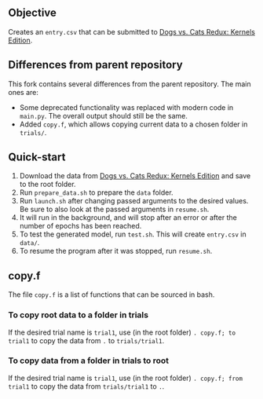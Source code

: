 ## Objective

Creates an `entry.csv` that can be submitted to [Dogs vs. Cats Redux: Kernels Edition](https://www.kaggle.com/c/dogs-vs-cats-redux-kernels-edition/).

## Differences from parent repository

This fork contains several differences from the parent repository. The main ones are:
- Some deprecated functionality was replaced with modern code in `main.py`. The overall output should still be the same.
- Added `copy.f`, which allows copying current data to a chosen folder in `trials/`.

## Quick-start

1. Download the data from [Dogs vs. Cats Redux: Kernels Edition](https://www.kaggle.com/c/dogs-vs-cats-redux-kernels-edition/) and save to the root folder.
2. Run `prepare_data.sh` to prepare the `data` folder.
2. Run `launch.sh` after changing passed arguments to the desired values. Be sure to also look at the passed arguments in `resume.sh`.
3. It will run in the background, and will stop after an error or after the number of epochs has been reached.
4. To test the generated model, run `test.sh`. This will create `entry.csv` in `data/`.
5. To resume the program after it was stopped, run `resume.sh`.

## copy.f

The file `copy.f` is a list of functions that can be sourced in bash. 

### To copy root data to a folder in trials
If the desired trial name is `trial1`, use (in the root folder) `. copy.f; to trial1` to copy the data from `.` to `trials/trial1`.

### To copy data from a folder in trials to root
If the desired trial name is `trial1`, use (in the root folder) `. copy.f; from trial1` to copy the data from `trials/trial1` to `.`. 
